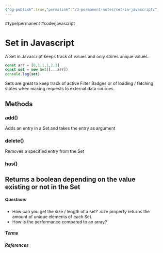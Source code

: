 ```yaml
---
{"dg-publish":true,"permalink":"/3-permanent-notes/set-in-javascript/","created":"2023-07-17T23:57:49.240+02:00","updated":"2023-08-02T21:53:25.644+02:00"}
---
```


#type/permanent #code/javascript

# Set in Javascript

A Set in Javascript keeps track of values and only stores unique values. 

```javascript
const arr = [0,1,1,1,2,3]
const set = new Set([...arr])
console.log(set)
```

Sets are great to keep track of active Filter Badges or of loading / fetching states when making requests to external data sources.

## Methods
### add()
Adds an entry in a Set and takes the entry as argument
### delete()
Removes a specified entry from the Set
### has()
Returns a boolean depending on the value existing or not in the Set
 
---
##### Questions
- How can you get the size / length of a set?
  .size property returns the amount of unique elements of each Set.
- How is the performance compared to an array?

##### Terms
<!-- Links to definition pages -->

##### References
<!-- Links to pages not referenced in the content -->